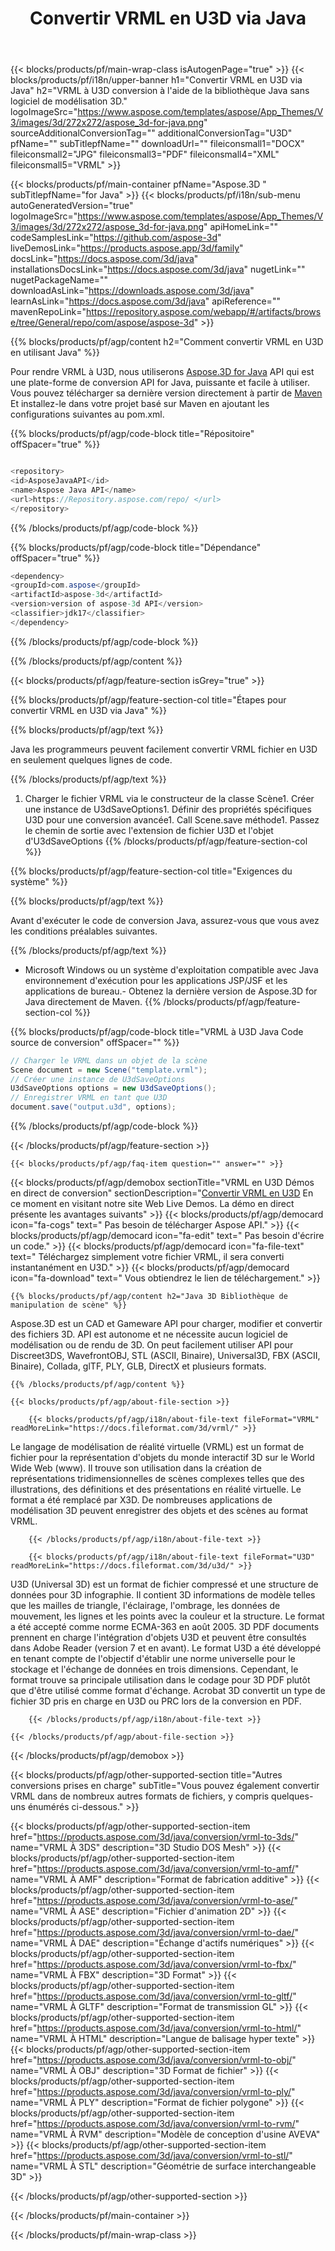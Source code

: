 ﻿---
title: Convertir VRML en U3D via Java 
weight: 2880
url: /fr/java/conversion/vrml-to-u3d/ 
description: Exemple de code de conversion Java pour le format VRML en fichier U3D. Utilisez cet exemple de code pour convertir VRML en U3D dans n'importe quelle application Web ou Desktop Java.
---
{{< blocks/products/pf/main-wrap-class isAutogenPage="true" >}}
{{< blocks/products/pf/i18n/upper-banner h1="Convertir VRML en U3D via Java" h2="VRML à U3D conversion à l\'aide de la bibliothèque Java sans logiciel de modélisation 3D." logoImageSrc="https://www.aspose.com/templates/aspose/App_Themes/V3/images/3d/272x272/aspose_3d-for-java.png" sourceAdditionalConversionTag="" additionalConversionTag="U3D" pfName="" subTitlepfName="" downloadUrl="" fileiconsmall1="DOCX" fileiconsmall2="JPG" fileiconsmall3="PDF" fileiconsmall4="XML" fileiconsmall5="VRML" >}}

{{< blocks/products/pf/main-container pfName="Aspose.3D " subTitlepfName="for Java" >}}
{{< blocks/products/pf/i18n/sub-menu autoGeneratedVersion="true" logoImageSrc="https://www.aspose.com/templates/aspose/App_Themes/V3/images/3d/272x272/aspose_3d-for-java.png" apiHomeLink="" codeSamplesLink="https://github.com/aspose-3d" liveDemosLink="https://products.aspose.app/3d/family" docsLink="https://docs.aspose.com/3d/java" installationsDocsLink="https://docs.aspose.com/3d/java" nugetLink="" nugetPackageName="" downloadAsLink="https://downloads.aspose.com/3d/java" learnAsLink="https://docs.aspose.com/3d/java" apiReference="" mavenRepoLink="https://repository.aspose.com/webapp/#/artifacts/browse/tree/General/repo/com/aspose/aspose-3d" >}}

{{% blocks/products/pf/agp/content h2="Comment convertir VRML en U3D en utilisant Java" %}}

 Pour rendre VRML à U3D, nous utiliserons
 [Aspose.3D for Java](https://products.aspose.com/3d/java) 
 API qui est une plate-forme de conversion API for Java, puissante et facile à utiliser. Vous pouvez télécharger sa dernière version directement à partir de
 [Maven](https://repository.aspose.com/webapp/#/artifacts/browse/tree/General/repo/com/aspose/aspose-3d) 
 Et installez-le dans votre projet basé sur Maven en ajoutant les configurations suivantes au pom.xml.

{{% blocks/products/pf/agp/code-block title="Répositoire" offSpacer="true" %}}

```cs

<repository>
<id>AsposeJavaAPI</id>
<name>Aspose Java API</name>
<url>https://Repository.aspose.com/repo/ </url>
</repository>


```

{{% /blocks/products/pf/agp/code-block %}}

{{% blocks/products/pf/agp/code-block title="Dépendance" offSpacer="true" %}}

```cs
<dependency>
<groupId>com.aspose</groupId>
<artifactId>aspose-3d</artifactId>
<version>version of aspose-3d API</version>
<classifier>jdk17</classifier>
</dependency>


```

{{% /blocks/products/pf/agp/code-block %}}

{{% /blocks/products/pf/agp/content %}}

{{< blocks/products/pf/agp/feature-section isGrey="true" >}}

{{% blocks/products/pf/agp/feature-section-col title="Étapes pour convertir VRML en U3D via Java" %}}

{{% blocks/products/pf/agp/text %}}

 Java les programmeurs peuvent facilement convertir VRML fichier en U3D en seulement quelques lignes de code.

{{% /blocks/products/pf/agp/text %}}

1. Charger le fichier VRML via le constructeur de la classe Scène1. Créer une instance de U3dSaveOptions1. Définir des propriétés spécifiques U3D pour une conversion avancée1. Call Scene.save méthode1. Passez le chemin de sortie avec l'extension de fichier U3D et l'objet d'U3dSaveOptions
{{% /blocks/products/pf/agp/feature-section-col %}}

{{% blocks/products/pf/agp/feature-section-col title="Exigences du système" %}}

{{% blocks/products/pf/agp/text %}}

 Avant d'exécuter le code de conversion Java, assurez-vous que vous avez les conditions préalables suivantes.

{{% /blocks/products/pf/agp/text %}}

- Microsoft Windows ou un système d'exploitation compatible avec Java environnement d'exécution pour les applications JSP/JSF et les applications de bureau.- Obtenez la dernière version de Aspose.3D for Java directement de Maven.
{{% /blocks/products/pf/agp/feature-section-col %}}

{{% blocks/products/pf/agp/code-block title="VRML à U3D Java Code source de conversion" offSpacer="" %}}

```cs
// Charger le VRML dans un objet de la scène 
Scene document = new Scene("template.vrml");
// Créer une instance de U3dSaveOptions 
U3dSaveOptions options = new U3dSaveOptions();
// Enregistrer VRML en tant que U3D 
document.save("output.u3d", options);   


```

{{% /blocks/products/pf/agp/code-block %}}

{{< /blocks/products/pf/agp/feature-section >}}

    {{< blocks/products/pf/agp/faq-item question="" answer="" >}}
 

<!-- aboutfile Starts -->

{{< blocks/products/pf/agp/demobox sectionTitle="VRML en U3D Démos en direct de conversion" sectionDescription="[Convertir VRML en U3D](https://products.aspose.app/3d/conversion/vrml-to-u3d) En ce moment en visitant notre site Web Live Demos. La démo en direct présente les avantages suivants" >}}
        {{< blocks/products/pf/agp/democard icon="fa-cogs" text=" Pas besoin de télécharger Aspose API." >}}
        {{< blocks/products/pf/agp/democard icon="fa-edit" text=" Pas besoin d\'écrire un code." >}}
        {{< blocks/products/pf/agp/democard icon="fa-file-text" text=" Téléchargez simplement votre fichier VRML, il sera converti instantanément en U3D." >}}
        {{< blocks/products/pf/agp/democard icon="fa-download" text=" Vous obtiendrez le lien de téléchargement." >}}

    {{% blocks/products/pf/agp/content h2="Java 3D Bibliothèque de manipulation de scène" %}}

 Aspose.3D est un CAD et Gameware API pour charger, modifier et convertir des fichiers 3D. API est autonome et ne nécessite aucun logiciel de modélisation ou de rendu de 3D. On peut facilement utiliser API pour Discreet3DS, WavefrontOBJ, STL (ASCII, Binaire), Universal3D, FBX (ASCII, Binaire), Collada, glTF, PLY, GLB, DirectX et plusieurs formats. 



    {{% /blocks/products/pf/agp/content %}}

    {{< blocks/products/pf/agp/about-file-section >}}

        {{< blocks/products/pf/agp/i18n/about-file-text fileFormat="VRML" readMoreLink="https://docs.fileformat.com/3d/vrml/" >}}

Le langage de modélisation de réalité virtuelle (VRML) est un format de fichier pour la représentation d'objets du monde interactif 3D sur le World Wide Web (www). Il trouve son utilisation dans la création de représentations tridimensionnelles de scènes complexes telles que des illustrations, des définitions et des présentations en réalité virtuelle. Le format a été remplacé par X3D. De nombreuses applications de modélisation 3D peuvent enregistrer des objets et des scènes au format VRML.


        {{< /blocks/products/pf/agp/i18n/about-file-text >}}

        {{< blocks/products/pf/agp/i18n/about-file-text fileFormat="U3D" readMoreLink="https://docs.fileformat.com/3d/u3d/" >}}

U3D (Universal 3D) est un format de fichier compressé et une structure de données pour 3D infographie. Il contient 3D informations de modèle telles que les mailles de triangle, l'éclairage, l'ombrage, les données de mouvement, les lignes et les points avec la couleur et la structure. Le format a été accepté comme norme ECMA-363 en août 2005. 3D PDF documents prennent en charge l'intégration d'objets U3D et peuvent être consultés dans Adobe Reader (version 7 et en avant). Le format U3D a été développé en tenant compte de l'objectif d'établir une norme universelle pour le stockage et l'échange de données en trois dimensions. Cependant, le format trouve sa principale utilisation dans le codage pour 3D PDF plutôt que d'être utilisé comme format d'échange. Acrobat 3D convertit un type de fichier 3D pris en charge en U3D ou PRC lors de la conversion en PDF.


        {{< /blocks/products/pf/agp/i18n/about-file-text >}}

    {{< /blocks/products/pf/agp/about-file-section >}}

{{< /blocks/products/pf/agp/demobox >}}

<!-- aboutfile Ends -->

{{< blocks/products/pf/agp/other-supported-section title="Autres conversions prises en charge" subTitle="Vous pouvez également convertir VRML dans de nombreux autres formats de fichiers, y compris quelques-uns énumérés ci-dessous." >}}

{{< blocks/products/pf/agp/other-supported-section-item href="https://products.aspose.com/3d/java/conversion/vrml-to-3ds/" name="VRML À 3DS" description="3D Studio DOS Mesh" >}}
{{< blocks/products/pf/agp/other-supported-section-item href="https://products.aspose.com/3d/java/conversion/vrml-to-amf/" name="VRML À AMF" description="Format de fabrication additive" >}}
{{< blocks/products/pf/agp/other-supported-section-item href="https://products.aspose.com/3d/java/conversion/vrml-to-ase/" name="VRML À ASE" description="Fichier d\'animation 2D" >}}
{{< blocks/products/pf/agp/other-supported-section-item href="https://products.aspose.com/3d/java/conversion/vrml-to-dae/" name="VRML À DAE" description="Échange d\'actifs numériques" >}}
{{< blocks/products/pf/agp/other-supported-section-item href="https://products.aspose.com/3d/java/conversion/vrml-to-fbx/" name="VRML À FBX" description="3D Format" >}}
{{< blocks/products/pf/agp/other-supported-section-item href="https://products.aspose.com/3d/java/conversion/vrml-to-gltf/" name="VRML À GLTF" description="Format de transmission GL" >}}
{{< blocks/products/pf/agp/other-supported-section-item href="https://products.aspose.com/3d/java/conversion/vrml-to-html/" name="VRML À HTML" description="Langue de balisage hyper texte" >}}
{{< blocks/products/pf/agp/other-supported-section-item href="https://products.aspose.com/3d/java/conversion/vrml-to-obj/" name="VRML À OBJ" description="3D Format de fichier" >}}
{{< blocks/products/pf/agp/other-supported-section-item href="https://products.aspose.com/3d/java/conversion/vrml-to-ply/" name="VRML À PLY" description="Format de fichier polygone" >}}
{{< blocks/products/pf/agp/other-supported-section-item href="https://products.aspose.com/3d/java/conversion/vrml-to-rvm/" name="VRML À RVM" description="Modèle de conception d\'usine AVEVA" >}}
{{< blocks/products/pf/agp/other-supported-section-item href="https://products.aspose.com/3d/java/conversion/vrml-to-stl/" name="VRML À STL" description="Géométrie de surface interchangeable 3D" >}}

{{< /blocks/products/pf/agp/other-supported-section >}}

{{< /blocks/products/pf/main-container >}}
    
{{< /blocks/products/pf/main-wrap-class >}}